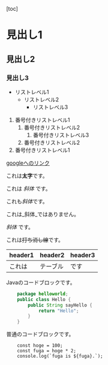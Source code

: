 [toc]

# 見出し1

## 見出し2

### 見出し3

- リストレベル1
    - リストレベル2
        - リストレベル3

1. 番号付きリストレベル1
    1. 番号付きリストレベル2
        1. 番号付きリストレベル3
    1. 番号付きリストレベル2
1. 番号付きリストレベル1

[googleへのリンク](https://www.google.co.jp)

これは**太字**です。

これは _斜体_ です。

これも*斜体*です。

これは_斜体_ではありません。

_斜体_ です。

これは~~打ち消し線~~です。

| header1 | header2 | header3 |
|---|---|---|
|これは|テーブル|です|

Javaのコードブロックです。

```java
    package helloworld;
    public class Hello {
        public String sayHello {
            return "Hello";
        }
    }
```

普通のコードブロックです。

```
    const hoge = 100;
    const fuga = hoge * 2;
    console.log(`fuga is ${fuga}.`);
```
